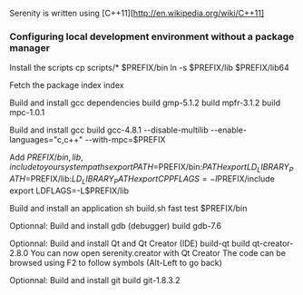  Serenity is written using [C++11][http://en.wikipedia.org/wiki/C++11]

### Configuring local development environment without a package manager
Install the scripts
 cp scripts/* $PREFIX/bin
 ln -s $PREFIX/lib $PREFIX/lib64

Fetch the package index
 index

Build and install gcc dependencies
 build gmp-5.1.2
 build mpfr-3.1.2
 build mpc-1.0.1

Build and install gcc
 build gcc-4.8.1 --disable-multilib --enable-languages="c,c++" --with-mpc=$PREFIX

Add $PREFIX/{bin,lib,include} to your system paths
 export PATH=$PREFIX/bin:$PATH
 export LD_LIBRARY_PATH=$PREFIX/lib:$LD_LIBRARY_PATH
 export CPPFLAGS=-I$PREFIX/include
 export LDFLAGS=-L$PREFIX/lib

Build and install an application
 sh build.sh fast test $PREFIX/bin

Optionnal: Build and install gdb (debugger)
 build gdb-7.6

Optionnal: Build and install Qt and Qt Creator (IDE)
 build-qt
 build qt-creator-2.8.0
 You can now open serenity.creator with Qt Creator
 The code can be browsed using F2 to follow symbols (Alt-Left to go back)

Optionnal: Build and install git
 build git-1.8.3.2

